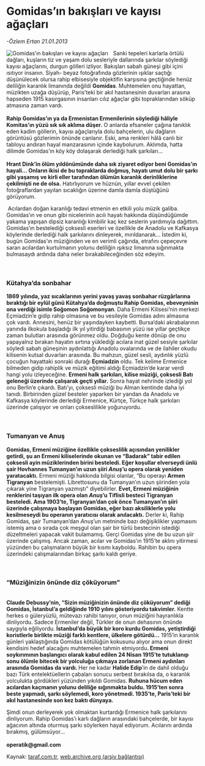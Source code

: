 # Gomidas’ın bakışları ve kayısı ağaçları

*-Özlem Ertan 21.01.2013*

<div class="yazi"><img align="left" alt="Gomidas’ın bakışları ve kayısı ağaçları" border="0" src="http://www.taraf.com.tr/fotoraflar/makaleler/gomidas-in-bakislari-ve-kayisi-agaclari_6289_orijinal.jpg" style="border-right-width:10px; border-color:#FFFFFF"/><p>Sanki tepeleri karlarla örtülü dağları, kuşların tiz ve yaşam dolu sesleriyle dallarında şarkılar söylediği kayısı ağaçlarını, durgun gölleri izliyor. Bakışları sabah güneşi gibi içini ısıtıyor insanın. Siyah- beyaz fotoğrafında gözlerinin ışıklar saçtığı düşünülecek olursa rahip elbisesiyle objektifin karşısına geçtiğinde henüz deliliğin karanlık limanında değildi <b>Gomidas</b>. Muhtemelen onu hayattan, müzikten uzağa düşürüp, Paris’teki bir akıl hastanesinin duvarları arasına hapseden 1915 kasırgasının insanları cılız ağaçlar gibi topraklarından söküp atmasına zaman vardı.<br/><br/><b>Rahip Gomidas’ın ya da Ermenistan Ermenilerinin söylediği hâliyle Komitas’ın yüzü sık sık aklıma düşer.</b> O anlarda efsaneler çağına tanıklık eden kadim göllerin, kayısı ağaçlarıyla dolu bahçelerin, ulu dağların görüntüsü gözlerimin önünde canlanır. Eski, ama renkleri hâlâ canlı bir tabloyu andıran hayal manzarasının içinde kaybolurum. Aklımda, hatta dilimde Gomidas’ın köy köy dolaşarak derlediği halk şarkıları...<br/><br/><b>Hrant Dink’in ölüm yıldönümünde daha sık ziyaret ediyor beni Gomidas’ın hayali... Onların ikisi de bu topraklarda doğmuş, hayatı umut dolu bir şarkı gibi yaşamış ve kirli eller tarafından ölümün karanlık derinliklerine çekilmişti ne de olsa.</b> Hatırlıyorum ve hüznün, yıllar evvel çekilen fotoğraflardan yayılan sıcaklığın üzerine damla damla düştüğünü görüyorum.</p>
<p> Acılardan doğan karanlığı tedavi etmenin en etkili yolu müzik galiba. Gomidas’ın ve onun gibi nicelerinin acılı hayatı hakkında düşündüğümde yakama yapışan dipsiz karanlığı kimbilir kaç kez seslerin yardımıyla dağıttım. Gomidas’ın bestelediği çoksesli eserleri ve özellikle de Anadolu ve Kafkasya köylerinde derlediği halk şarkılarını dinleyerek, mırıldanarak... İstedim ki, bugün Gomidas’ın müziğinden ve en verimli çağında, etrafını çepeçevre saran acılardan kurtulmanın yolunu deliliğin ışıksız limanına sığınmakta bulmasaydı ardında daha neler bırakabileceğinden söz edeyim. <br/><br/><br/></p>
<h3>Kütahya’da sonbahar</h3><b>
<p></p></b><b>1869 yılında, yaz sıcaklarının yerini yavaş yavaş sonbahar rüzgârlarına bıraktığı bir eylül günü Kütahya’da doğmuştu Rahip Gomidas, ebeveyninin ona verdiği isimle Soğomon Soğomonyan</b>. Daha Ermeni Kilisesi’nin merkezi Eçmiadzin’e gidip rahip olmasına ve bu vesileyle Gomidas adını almasına çok vardı. Annesini, henüz bir yaşındayken kaybetti. Bursa’daki akrabalarının yanında ilkokula başladığı ilk yıl yitirdiği babasının yüzü ise yıllar geçtikçe zaman bulutları arasında görünmez oldu. Doğduğu kente dönüp de onu yapayalnız bırakan hayatın sırtına yüklediği acılara inat güzel sesiyle şarkılar söyledi sabah güneşinin aydınlattığı Anadolu ovalarında ve de ilahiler okudu kilisenin kutsal duvarları arasında. Bu mahzun, güzel sesli, aydınlık yüzlü çocuğun hayattaki sonraki durağı <b>Eçmiadzin</b> oldu. Tek kelime Ermenice bilmeden gidip rahiplik ve müzik eğitimi aldığı Eçmiadzin’de karar verdi hangi yolu izleyeceğine. <b>Ermeni halk şarkıları, kilise müziği, çoksesli Batı geleneği üzerinde çalışarak geçti yıllar.</b> Sonra hayat nehrinde izlediği yol onu Berlin’e çıkardı. Batı’yı, çoksesli müziği bu Alman kentinde daha iyi tanıdı. Birbirinden güzel besteler yaparken bir yandan da Anadolu ve Kafkasya köylerinde derlediği Ermenice, Kürtçe, Türkçe halk şarkıları üzerinde çalışıyor ve onları çokseslilikle yoğuruyordu. <br/><br/><br/>
<h3>Tumanyan ve Anuş</h3><b>
<p></p></b><b>Gomidas, Ermeni müziğine özellikle çokseslilik açısından yenilikler getirdi, şu an Ermeni kiliselerinde okunan ve “Badarak” tabir edilen çoksesli ayin müziklerinden birini besteledi. Eğer koşullar elverseydi ünlü şair Hovhannes Tumanyan’ın uzun şiiri <i>Anuş</i>’u opera olarak yeniden yaratacaktı.</b> Ermeni müziği hakkında bilgisi olanlar, “Bu operayı <b>Armen Tigranyan</b> bestelemişti. Librettosunu da Tumanyan’ın uzun şiirinden yola çıkarak yine Tigranyan yazmıştı” diyebilirler. <b>Evet, Ermeni müziğinin renklerini taşıyan ilk opera olan <i>Anuş</i>’u Tiflisli besteci Tigranyan besteledi. Ama 1903’te, Tigranyan’dan çok önce Tumanyan’ın şiiri üzerinde çalışmaya başlayan Gomidas, eğer bazı aksiliklerle yolu kesilmeseydi bu operanın yaratıcısı olarak anılacaktı.</b> Derler ki, Rahip Gomidas, şair Tumanyan’dan <i>Anuş</i>’un metninde bazı değişiklikler yapmasını istemiş ama o sırada çok meşgul olan şair bir türlü bestecinin istediği düzeltmeleri yapacak vakit bulamamış. Gerçi Gomidas yine de bu uzun şiir üzerinde çalışmış. Ancak zaman, acılar ve Gomidas’ın 1915’te aklını yitirmesi yüzünden bu çalışmaların büyük bir kısmı kayboldu. Rahibin bu opera üzerindeki çalışmalarından birkaç şarkı kaldı geriye. <br/><br/><br/>
<h3>“Müziğinizin önünde diz çöküyorum”</h3>
<p><b> <br/></b><b>Claude Debussy’nin, “Sizin müziğinizin önünde diz çöküyorum” dediği Gomidas, İstanbul’a geldiğinde 1910 yılını gösteriyordu takvimler.</b> Kentte herkes o güleryüzlü, mütevazı rahibi tanıyor, onun müziğini hayranlıkla dinliyordu. Sadece Ermeniler değil, Türkler de onun dehasının önünde saygıyla eğiliyordu. <b>İstanbul’da büyük bir koro kurdu Gomidas, yetiştirdiği koristlerle birlikte müziği farklı kentlere, ülkelere götürdü...</b> 1915’in karanlık günleri yaklaştığında Gomidas kötülüğün kokusunu alıyor ama onun direkt kendisini hedef alacağını muhtemelen tahmin etmiyordu<b>. Ermeni soykırımının başlangıcı olarak kabul edilen 24 Nisan 1915’te tutuklanıp sonu ölümle bitecek bir yolculuğa çıkmaya zorlanan Ermeni aydınları arasında Gomidas da vardı. </b>Her ne kadar <b>Halide Edip</b>’in de dahil olduğu bazı Türk entelektüellerin çabaları sonucu serbest bırakılsa da, o karanlık yolculukta gördükleri yüzünden yıkıldı Gomidas. <b>Ruhuna hücum eden acılardan kaçmanın yolunu deliliğe sığınmakta buldu. 1915’ten sonra beste yapmadı, şarkı söylemedi, koro yönetmedi. 1935’te, Paris’teki bir akıl hastanesinde son kez baktı dünyaya. </b></p>
<p>Şimdi onun derleyerek yok olmaktan kurtardığı Ermenice halk şarkılarını dinliyorum. Rahip Gomidas’ı karlı dağların arasındaki bahçelerde, bir kayısı ağacının altında oturmuş şarkı söylerken hayal ediyorum. Acılarını ardında bırakmış, gülümsüyor...<br/><br/><b>operatik@gmail.com</b></p>
</div>

Kaynak: [taraf.com.tr](http://www.taraf.com.tr/ozlem-ertan/makale-gomidas-in-bakislari-ve-kayisi-agaclari.htm), [web.archive.org (arşiv bağlantısı)](http://web.archive.org/web/20131107140635/http://www.taraf.com.tr/ozlem-ertan/makale-gomidas-in-bakislari-ve-kayisi-agaclari.htm)
